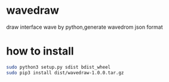 # wavedraw
draw interface wave by python,generate wavedrom json format

# how to install
```bash
sudo python3 setup.py sdist bdist_wheel
sudo pip3 install dist/wavedraw-1.0.0.tar.gz
```